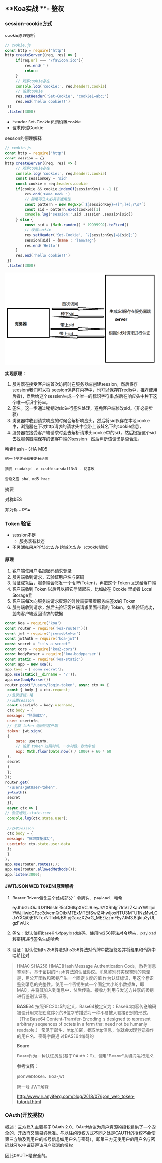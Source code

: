 ## **Koa实战 **- **鉴权**

### **session-cookie**方式

cookie原理解析

```js
// cookie.js
const http = require("http")
http.createServer((req, res) => {
     if(req.url === '/favicon.ico'){
         res.end('')
         return
     }
     // 观察cookie存在
     console.log('cookie:', req.headers.cookie)
     // 设置cookie
     res.setHeader('Set-Cookie', 'cookie1=abc;')
     res.end('hello cookie!!')
 })
 .listen(3000)
```

- Header Set-Cookie负责设置cookie 
- 请求传递Cookie

session的原理解释

```js
// cookie.js
const http = require("http")
const session = {}
http.createServer((req, res) => {
     // 观察cookie存在
     console.log('cookie:', req.headers.cookie)
     const sessionKey = 'sid'
     const cookie = req.headers.cookie
     if(cookie && cookie.indexOf(sessionKey) > -1 ){
         res.end('Come Back ')
         // 简略写法未必具有通用性
         const pattern = new RegExp(`${sessionKey}=([^;]+);?\s*`)
         const sid = pattern.exec(cookie)[1]
         console.log('session:',sid ,session ,session[sid])
     } else {
         const sid = (Math.random() * 99999999).toFixed()
         // 设置cookie
         res.setHeader('Set-Cookie', `${sessionKey}=${sid};`)
         session[sid] = {name : 'laowang'}
         res.end('Hello')
     }
     res.end('hello cookie!!')
 })
 .listen(3000)
```

<img src="../.vuepress/public/assets/img/node/session.png" alt="1604728604168" style="zoom:80%;" />

**实现原理**： 

1. 服务器在接受客户端⾸次访问时在服务器端创建seesion，然后保存seesion(我们可以将 seesion保存在内存中，也可以保存在redis中，推荐使用后者)，然后给这个session⽣成⼀个唯⼀的标识字符串,然后在响应头中种下这个唯⼀标识字符串。 
2. 签名。这⼀步通过秘钥对sid进行签名处理，避免客户端修改sid。（非必需步骤） 
3. 浏览器中收到请求响应的时候会解析响应头，然后将sid保存在本地cookie中，浏览器在下次http请求的请求头中会带上该域名下的cookie信息， 
4. 服务器在接受客户端请求时会去解析请求头cookie中的sid，然后根据这个sid去找服务器端保存的该客户端的session，然后判断该请求是否合法。

哈希Hash - SHA MD5 

```reStructuredText
把⼀个不定⻓摘要定⻓结果 

摘要 xsadakjd -> x4sdfdsafsdafl3s3 - 防篡改 

雪崩效应 shal md5 hmac
```

摘要 

对称DES

非对称 - RSA

### **Token** **验证**

- session不足
  - 服务器有状态 
- 不灵活如果APP该怎么办 跨域怎么办（cookie限制）

#### 原理

1.  客户端使用户名跟密码请求登录 
2.  服务端收到请求，去验证用户名与密码 
3.  验证成功后，服务端会签发⼀个令牌(Token)，再把这个 Token 发送给客户端 
4.  客户端收到 Token 以后可以把它存储起来，比如放在 Cookie 里或者 Local Storage里 
5.  客户端每次向服务端请求资源的时候需要带着服务端签发的 Token  
6.  服务端收到请求，然后去验证客户端请求里面带着的 Token，如果验证成功，就向客户端返回请求的数据

```js
const Koa = require('koa')
const router = require('koa-router')()
const jwt = require("jsonwebtoken")
const jwtAuth = require("koa-jwt")
const secret = "it's a secret"
const cors = require('koa2-cors')
const bodyParser = require('koa-bodyparser')
const static = require('koa-static')
const app = new Koa();
app.keys = ['some secret'];
app.use(static(__dirname + '/'));
app.use(bodyParser())
router.post("/users/login-token", async ctx => {
 const { body } = ctx.request;
 //登录逻辑，略
 //设置session
 const userinfo = body.username;
 ctx.body = {
 message: "登录成功",
 user: userinfo,
 // ⽣成 token 返回给客户端
 token: jwt.sign(
 {
     data: userinfo,
     // 设置 token 过期时间，⼀小时后，秒为单位
     exp: Math.floor(Date.now() / 1000) + 60 * 60
 },
 secret
 )
 };
});
router.get(
 "/users/getUser-token",
 jwtAuth({
 secret
 }),
 async ctx => {
// 验证通过，state.user
 console.log(ctx.state.user);
 
 //获取session
 ctx.body = {
 message: "获取数据成功",
 userinfo: ctx.state.user.data
 };
 }
);
app.use(router.routes());
app.use(router.allowedMethods());
app.listen(3000);
```



#### JWT(JSON WEB TOKEN)原理解析

1. Bearer Token包含三个组成部分：令牌头、payload、哈希 

   eyJhbGciOiJIUzI1NiIsInR5cCI6IkpXVCJ9.eyJkYXRhIjp7InVzZXJuYW1lIjoiYWJjIiwicGFzc3dvcmQiOiIxMTExMTEifSwiZXhwIjoxNTU3MTU1NzMwLCJpYXQiOjE1NTcxNTIxMzB9.pjGaxzX2srG_MEZizzmFEy7JM3t8tjkiu3yULgzFwUk 

2. 签名：默认使用base64对payload编码，使用hs256算法对令牌头、payload和密钥进行签名⽣成哈希 

3. 验证：默认使用hs256算法对hs256算法对令牌中数据签名并将结果和令牌中哈希比对

> HMAC SHA256 HMAC(Hash Message Authentication Code，散列消息鉴别码，基于密钥的Hash算法的认证协议。消息鉴别码实现鉴别的原理是，用公开函数和密钥产⽣⼀个固定⻓度的值 作为认证标识，用这个标识鉴别消息的完整性。使用⼀个密钥⽣成⼀个固定⼤小的小数据块，即MAC，并将其加⼊到消息中，然后传输。接收方利用与发送方共享的密钥进行鉴别认证等。 
>
> **BASE64** 按照RFC2045的定义，Base64被定义为：Base64内容传送编码被设计用来把任意序列的8位字节描述为⼀种不易被⼈直接识别的形式。（The Base64 Content-Transfer-Encoding is designed to represent arbitrary sequences of octets in a form that need not be humanly readable.） 常见于邮件、http加密，截取http信息，你就会发现登录操作的用户名、密码字段通 过BASE64编码的 
>
> **Beare** 
>
> Beare作为⼀种认证类型(基于OAuth 2.0)，使用"Bearer"关键词进行定义 
>
> **参考文档：** 
>
> jsonwebtoken、koa-jwt 
>
> 阮⼀峰 JWT解释 
>
> http://www.ruanyifeng.com/blog/2018/07/json_web_token-tutorial.html

### OAuth(开放授权)

概述：三方登⼊主要基于OAuth 2.0。OAuth协议为用户资源的授权提供了⼀个安全的、开放而又简易的标准。与以往的授权方式不同之处是OAUTH的授权不会使第三方触及到用户的帐号信息如用户名与密码），即第三方无使用户的用户名与密码就可以申请获得该用户资源的授权， 

因此OAUTH是安全的。